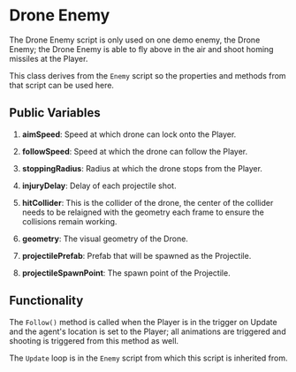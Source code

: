# Drone Enemy

The Drone Enemy script is only used on one demo enemy, the Drone Enemy; the Drone Enemy is able to fly above in the air and shoot homing missiles at the Player.

This class derives from the `Enemy` script so the properties and methods from that script can be used here.

## Public Variables

1. **aimSpeed**: Speed at which drone can lock onto the Player.

2. **followSpeed**: Speed at which the drone can follow the Player.

3. **stoppingRadius**: Radius at which the drone stops from the Player.

4. **injuryDelay**: Delay of each projectile shot.

5. **hitCollider**: This is the collider of the drone, the center of the collider needs to be relaigned with the geometry each frame to ensure the collisions remain working.

6. **geometry**: The visual geometry of the Drone.

7. **projectilePrefab**: Prefab that will be spawned as the Projectile.

8. **projectileSpawnPoint**: The spawn point of the Projectile.

## Functionality

The `Follow()` method is called when the Player is in the trigger on Update and the agent's location is set to the Player; all animations are triggered and shooting is triggered from this method as well.

The `Update` loop is in the `Enemy` script from which this script is inherited from.
